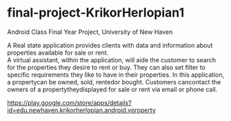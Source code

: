 # final-project-KrikorHerlopian1
Android Class Final Year Project, University of New Haven

 A Real state application provides clients with data and information about properties available for sale or rent.  
 A virtual assistant, within the application, will aide the customer to search for the properties they desire to rent or buy. 
 They can also set filter to specific requirements they like to have in their properties. 
 In this application, a propertycan be owned, sold, rentedor bought. 
 Customers cancontact the owners of a propertytheydisplayed for sale or rent via email or phone call.
 
 https://play.google.com/store/apps/details?id=edu.newhaven.krikorherlopian.android.vproperty
 
